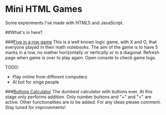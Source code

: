 # Mini HTML Games

Some experiments I've made with HTML5 and JavaScript.


##What's in here?

###[Five in a row game](https://rawgit.com/happyHooman/MiniHTMLGames/master/FiveInARowGame/myGame.html)
This is a well known logic game, with X and O, that everyone played in their math notebooks.
The aim of the game is to have 5 marks in a row, no mather horizontally or vertically or in a diagonal.
Refresh page when game is over to play again.
Open console to check game logs.

TODO: 
  - Play online from different computers
  - AI bot for singe people

###[Buttons Calculator](https://)
The dumbest calculator with buttons ever.
At this stage only performs addition.
Only number buttons and "+" and "=" are active.
Other functionalities are to be added.
For any ideas please comment.
Stay tuned for improvements!
